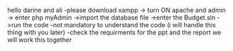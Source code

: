 hello darine and ali 
-please download xampp -> turn ON apache and admin -> enter php myAdmin ->import the database file ->enter the Budget.sln ->run the code 
-not mandatory to understand the code (i will handle this thing with you later) 
-check the requirments for the ppt and the report we will work this together 
